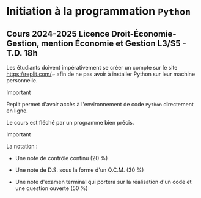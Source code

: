 # Initiation à la programmation `Python`

## Cours 2024-2025 Licence Droit-Économie-Gestion, mention Économie et Gestion L3/S5 - T.D. 18h

Les étudiants doivent impérativement se créer un compte sur le site https://replit.com/~ afin de ne pas avoir à installer Python sur leur machine personnelle.

> [!IMPORTANT]
> Replit permet d'avoir accès à l'environnement de code `Python` directement en ligne.

Le cours est fléché par un programme bien précis.

> [!IMPORTANT]
> La notation : 

- Une note de contrôle continu (20 %)

- Une note de D.S. sous la forme d'un Q.C.M. (30 %)

- Une note d'examen terminal qui portera sur la réalisation d'un code et une question ouverte (50 %)
